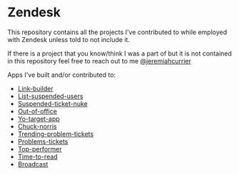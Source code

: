 Zendesk
=======

This repository contains all the projects I've contributed to while employed with Zendesk unless told to not include it. 

If there is a project that you know/think I was a part of but it is not contained in this repository feel free to reach out to me [@jeremiahcurrier](https://www.twitter.com/jeremiahcurrier)

Apps I've built and/or contributed to: 

* [Link-builder](https://github.com/jeremiahcurrier/Link-Builder/graphs/contributors)
* [List-suspended-users](https://github.com/ZendeskES/suspendedUsers/graphs/contributors)
* [Suspended-ticket-nuke](https://github.com/jeremiahcurrier/Suspended-ticket-nuke/graphs/contributors)
* [Out-of-office](https://github.com/ZendeskES/out-of-office-app/graphs/contributors)
* [Yo-target-app](https://github.com/jeremiahcurrier/Yo-integration/graphs/contributors)
* [Chuck-norris](https://github.com/zendesklabs/chucknorris_app/graphs/contributors)
* [Trending-problem-tickets](https://github.com/jeremiahcurrier/Trending-problem-tickets/graphs/contributors)
* [Problems-tickets](https://github.com/zendesklabs/problems_app/graphs/contributors)
* [Top-performer](https://github.com/jeremiahcurrier/Top-performer/graphs/contributors)
* [Time-to-read](https://github.com/jstjoe/minutes_to_read/graphs/contributors)
* [Broadcast](https://github.com/abelmartinromero/broadcast_app/graphs/contributors)


